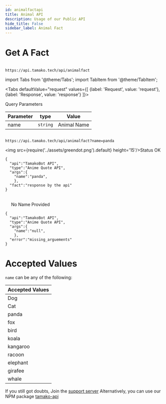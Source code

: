 ```yaml
---
id: animalfactapi
title: Animal API
description: Usage of our Public API
hide_title: False
sidebar_label: Animal Fact
---
```


# Get A Fact
```

https://api.tamako.tech/api/animalfact

```

import Tabs from '@theme/Tabs';
import TabItem from '@theme/TabItem';

<Tabs
  defaultValue="request"
  values={[
    {label: 'Request', value: 'request'},
    {label: 'Response', value: 'response'}
  ]}>
  <TabItem value="request">

  Query Parameters

  | Parameter | type | Value |
  |-|-|-|
  | name | `string` | Animal Name |

  </TabItem>

  <TabItem value="response">

  ```

  https://api.tamako.tech/api/animalfact?name=panda

  ```

  <img src={require('../assets/greendot.png').default} height='15'/>Status OK

```
{
  "api":"TamakoBot API",
  "type":"Anime Quote API",
  "args":{
    "name":"panda",
    },
  "fact":"response by the api"
}
```

<br/>
<img src={require('../assets/reddot.png').default} height='15'/> No Name Provided

```
{
  "api":"TamakoBot API",
  "type":"Anime Quote API",
  "args":{
    "name":"null",
    },
  "error":"missing_arguements"
}
```

  </TabItem>
</Tabs>

# Accepted Values

`name` can be any of the following:

| Accepted Values |
|-----------------|
| Dog             |
| Cat             |
| panda           |
| fox             |
| bird            |
| koala           |
| kangaroo        |
| racoon          |
| elephant        |
| girafee         |
| whale           |

If you still got doubts, Join the [support server](https://support.tamako.tech/)
Alternatively, you can use our NPM package [tamako-api](https://www.npmjs.com/package/tamako-api)
